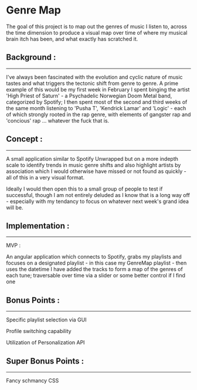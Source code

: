 # Genre Map #

The goal of this project is to map out the genres of music I listen to, across the time dimension to produce a visual map over time of where my musical brain itch has been, and what exactly has scratched it.


## Background : ##
---
I've always been fascinated with the evolution and cyclic nature of music tastes and what triggers the tectonic shift from genre to genre.
A prime example of this would be my first week in February I spent binging the artist 'High Priest of Saturn' - a Psychadelic Norwegian Doom Metal band, categorized by Spotify; I then spent most of the second and third weeks of the same month listening to 'Pusha T', 'Kendrick Lamar' and 'Logic' - each of which strongly rooted in the rap genre, with elements of gangster rap and 'concious' rap ... whatever the fuck that is.

## Concept : ##
---
A small application similar to Spotify Unwrapped but on a more indepth scale to identify trends in music genre shifts and also highlight artists by association which I would otherwise have missed or not found as quickly - all of this in a very visual format.

Ideally I would then open this to a small group of people to test if successful, though I am not entirely deluded as I know that is a long way off - especially with my tendancy to focus on whatever next week's grand idea will be.

## Implementation : ##
---
MVP : 

An angular application which connects to Spotify, grabs my playlists and focuses on a designated playlist - in this case my GenreMap playlist - then uses the datetime I have added the tracks to form a map of the genres of each tune; traversable over time via a slider or some better control if I find one

## Bonus Points : ##
---
Specific playlist selection via GUI

Profile switching capability

Utilization of Personalization API

## Super Bonus Points : ##
---
Fancy schmancy CSS 
